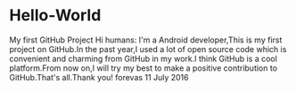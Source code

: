 # Hello-World
My first GitHub Project
Hi humans:
  I'm a Android developer,This is my first project on GitHub.In the past year,I used a lot of open source code which is convenient and charming from GitHub in my work.I think GitHub is a cool platform.From now on,I will try my best to make a positive contribution to GitHub.That's all.Thank you!
                                                                                                                  forevas
                                                                                                                  11 July 2016
